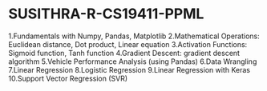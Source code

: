 # SUSITHRA-R-CS19411-PPML
1.Fundamentals with Numpy, Pandas, Matplotlib
2.Mathematical Operations: Euclidean distance, Dot product, Linear equation
3.Activation Functions: Sigmoid function, Tanh function
4.Gradient Descent: gradient descent algorithm
5.Vehicle Performance Analysis (using Pandas)
6.Data Wrangling
7.Linear Regression
8.Logistic Regression
9.Linear Regression with Keras
10.Support Vector Regression (SVR)
